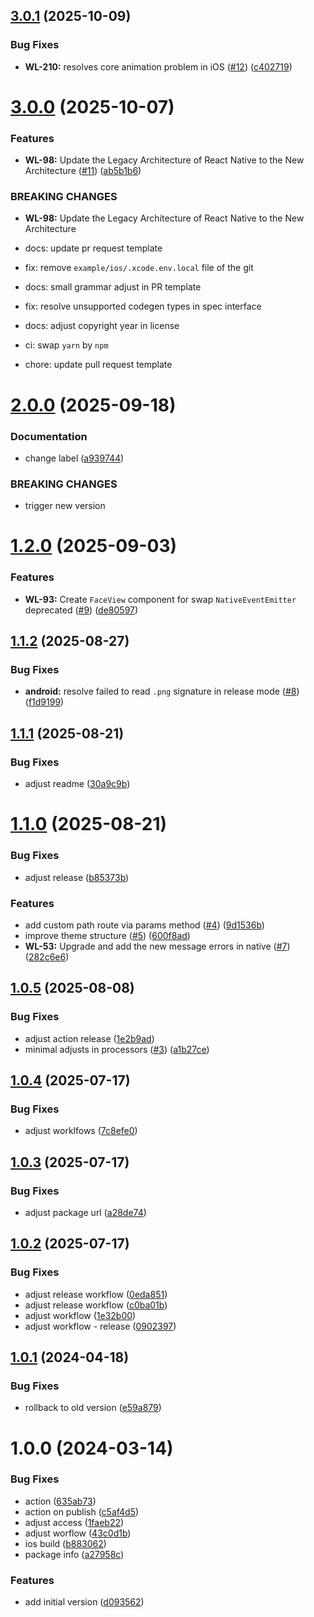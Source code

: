 ## [3.0.1](https://github.com/azifydev/aziface-mobile/compare/v3.0.0...v3.0.1) (2025-10-09)


### Bug Fixes

* **WL-210:** resolves core animation problem in iOS ([#12](https://github.com/azifydev/aziface-mobile/issues/12)) ([c402719](https://github.com/azifydev/aziface-mobile/commit/c402719f8a6ff5eca34517f4f3768909b4dd3689))

# [3.0.0](https://github.com/azifydev/aziface-mobile/compare/v2.0.0...v3.0.0) (2025-10-07)


### Features

* **WL-98:** Update the Legacy Architecture of React Native to the New Architecture ([#11](https://github.com/azifydev/aziface-mobile/issues/11)) ([ab5b1b6](https://github.com/azifydev/aziface-mobile/commit/ab5b1b651d8afdd6dfb32e433ac5b457b3e25778))


### BREAKING CHANGES

* **WL-98:** Update the Legacy Architecture of React Native to the New Architecture

* docs: update pr request template

* fix: remove `example/ios/.xcode.env.local` file of the git

* docs: small grammar adjust in PR template

* fix: resolve unsupported codegen types in spec interface

* docs: adjust copyright year in license

* ci: swap `yarn` by `npm`

* chore: update pull request template

# [2.0.0](https://github.com/azifydev/aziface-mobile/compare/v1.2.0...v2.0.0) (2025-09-18)


### Documentation

* change label ([a939744](https://github.com/azifydev/aziface-mobile/commit/a93974483342000a423bfb8b04e1d7aaeeb97468))


### BREAKING CHANGES

* trigger new version

# [1.2.0](https://github.com/azifydev/aziface-mobile/compare/v1.1.2...v1.2.0) (2025-09-03)


### Features

* **WL-93:** Create `FaceView` component for swap `NativeEventEmitter` deprecated ([#9](https://github.com/azifydev/aziface-mobile/issues/9)) ([de80597](https://github.com/azifydev/aziface-mobile/commit/de80597752dd34658b31ef553d6546253c25d55d))

## [1.1.2](https://github.com/azifydev/aziface-mobile/compare/v1.1.1...v1.1.2) (2025-08-27)


### Bug Fixes

* **android:** resolve failed to read `.png` signature in release mode ([#8](https://github.com/azifydev/aziface-mobile/issues/8)) ([f1d9199](https://github.com/azifydev/aziface-mobile/commit/f1d9199c7aadf91360fea80fa0de6457336abb73))

## [1.1.1](https://github.com/azifydev/aziface-mobile/compare/v1.1.0...v1.1.1) (2025-08-21)


### Bug Fixes

* adjust readme ([30a9c9b](https://github.com/azifydev/aziface-mobile/commit/30a9c9b244e146be37b65b8163f7c99ac0a635c1))

# [1.1.0](https://github.com/azifydev/aziface-mobile/compare/v1.0.5...v1.1.0) (2025-08-21)


### Bug Fixes

* adjust release ([b85373b](https://github.com/azifydev/aziface-mobile/commit/b85373bba3218e3cbe28d3dee78324820a6eca99))


### Features

* add custom path route via params method ([#4](https://github.com/azifydev/aziface-mobile/issues/4)) ([9d1536b](https://github.com/azifydev/aziface-mobile/commit/9d1536b0ec8701445620ed0ba3e270a8608a8fb3))
* improve theme structure ([#5](https://github.com/azifydev/aziface-mobile/issues/5)) ([600f8ad](https://github.com/azifydev/aziface-mobile/commit/600f8ad3b5d8e8caf1f710fc6ad4826165054794))
* **WL-53:** Upgrade and add the new message errors in native ([#7](https://github.com/azifydev/aziface-mobile/issues/7)) ([282c6e6](https://github.com/azifydev/aziface-mobile/commit/282c6e62ff37e6ce8424849b07d3bb2e34c32571))

## [1.0.5](https://github.com/azifydev/aziface-mobile/compare/v1.0.4...v1.0.5) (2025-08-08)


### Bug Fixes

* adjust action release ([1e2b9ad](https://github.com/azifydev/aziface-mobile/commit/1e2b9ad5f26fe398dbe4138f7809e1d61597bfef))
* minimal adjusts in processors ([#3](https://github.com/azifydev/aziface-mobile/issues/3)) ([a1b27ce](https://github.com/azifydev/aziface-mobile/commit/a1b27ce45ed3cebc83e9f9e9289896fdd646a179))

## [1.0.4](https://github.com/azifydev/aziface-mobile/compare/v1.0.3...v1.0.4) (2025-07-17)


### Bug Fixes

* adjust worklfows ([7c8efe0](https://github.com/azifydev/aziface-mobile/commit/7c8efe0c59db9c4eaadb7f03bdf1c455d780d0fc))

## [1.0.3](https://github.com/azifydev/aziface-mobile/compare/v1.0.2...v1.0.3) (2025-07-17)


### Bug Fixes

* adjust package url ([a28de74](https://github.com/azifydev/aziface-mobile/commit/a28de7480d801e9eff00ea63071b1cbbfa817081))

## [1.0.2](https://github.com/azifydev/aziface-mobile/compare/v1.0.1...v1.0.2) (2025-07-17)


### Bug Fixes

* adjust release workflow ([0eda851](https://github.com/azifydev/aziface-mobile/commit/0eda85177ae563b4c47b073929b841e937497541))
* adjust release workflow ([c0ba01b](https://github.com/azifydev/aziface-mobile/commit/c0ba01b9887bc53ea923b668511cb8c0ebac9488))
* adjust workflow ([1e32b00](https://github.com/azifydev/aziface-mobile/commit/1e32b00acca75f6e3f1df037d0a89b0d5d5d298d))
* adjust workflow - release ([0902397](https://github.com/azifydev/aziface-mobile/commit/090239755b6bee7cad08933b925c02a1633dd198))

## [1.0.1](https://github.com/azifydev/aziface-mobile/compare/v1.0.0...v1.0.1) (2024-04-18)


### Bug Fixes

* rollback to old version ([e59a879](https://github.com/azifydev/aziface-mobile/commit/e59a8794f64e50d35559aabf6376d73007ab922d))

# 1.0.0 (2024-03-14)


### Bug Fixes

* action ([635ab73](https://github.com/azifydev/aziface-mobile/commit/635ab7398b23a1d610380f3f55b99f54692409f1))
* action on publish ([c5af4d5](https://github.com/azifydev/aziface-mobile/commit/c5af4d550ad3968ad59b1baf5da99d60b0548c9b))
* adjust access ([1faeb22](https://github.com/azifydev/aziface-mobile/commit/1faeb222cfcbe17e043babe4556207d7f8f08b74))
* adjust worflow ([43c0d1b](https://github.com/azifydev/aziface-mobile/commit/43c0d1b2ce09737780fbf822247efa4acbe2346c))
* ios build ([b883062](https://github.com/azifydev/aziface-mobile/commit/b8830621fda5092516afda9c96bbf54406a3a8c0))
* package info ([a27958c](https://github.com/azifydev/aziface-mobile/commit/a27958c416cedd6431904605574489325d94bec7))


### Features

* add initial version ([d093562](https://github.com/azifydev/aziface-mobile/commit/d093562cf1f8d437ea05ebdff716de4f5b7e5bb3))
